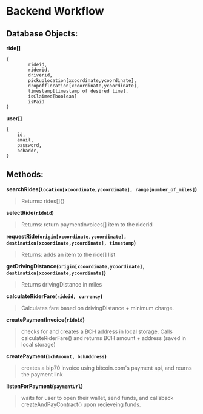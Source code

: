 # Backend Workflow

## Database Objects:
**ride[]**
```
{
		rideid,
		riderid,
		driverid,
		pickuplocation[xcoordinate,ycoordinate],  
		dropofflocation[xcoordinate,ycoordinate],
		timestamp[timestamp of desired time],
		isClaimed[boolean]
		isPaid
}
```

**user[]**
```
{
	id,
	email,
	password,
	bchaddr,
}
```


## Methods:

**searchRides(`location[xcoordinate,ycoordinate], range[number_of_miles]`)**
>Returns:
	rides[]{}

**selectRide(`rideid`)**
>Returns:
	return paymentInvoices[] item to the riderid

**requestRide(``origin[xcoordinate,ycoordinate],
destination[xcoordinate,ycoordinate],
timestamp``)**
>Returns:
	adds an item to the ride[] list

**getDrivingDistance(``origin[xcoordinate,ycoordinate],
destination[xcoordinate,ycoordinate]``)**
>Returns drivingDistance in miles

**calculateRiderFare(``rideid, currency``)**
>Calculates fare based on drivingDistance + minimum charge.

**createPaymentInvoice(``rideid``)**
>checks for and creates a BCH address in local storage.  Calls calculateRiderFare() and returns BCH amount + address (saved in local storage)

**createPayment(``bchAmount, bchAddress``)**
>creates a bip70 invoice using bitcoin.com's payment api, and reurns the payment link

**listenForPayment(``paymentUrl``)**
>waits for user to open their wallet, send funds, and callsback createAndPayContract() upon recieveing funds.
